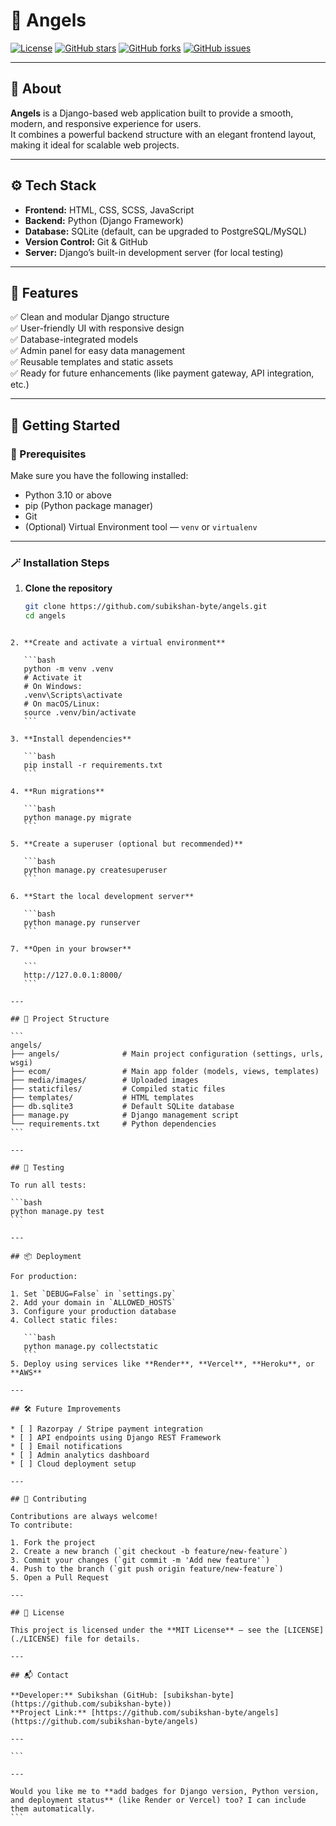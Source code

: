 
# 🌟 Angels

[![License](https://img.shields.io/badge/license-MIT-informational)](./LICENSE)
[![GitHub stars](https://img.shields.io/github/stars/subikshan-byte/angels)](https://github.com/subikshan-byte/angels/stargazers)
[![GitHub forks](https://img.shields.io/github/forks/subikshan-byte/angels)](https://github.com/subikshan-byte/angels/network)
[![GitHub issues](https://img.shields.io/github/issues/subikshan-byte/angels)](https://github.com/subikshan-byte/angels/issues)

---

## 📝 About

**Angels** is a Django-based web application built to provide a smooth, modern, and responsive experience for users.  
It combines a powerful backend structure with an elegant frontend layout, making it ideal for scalable web projects.

---

## ⚙️ Tech Stack

- **Frontend:** HTML, CSS, SCSS, JavaScript  
- **Backend:** Python (Django Framework)  
- **Database:** SQLite (default, can be upgraded to PostgreSQL/MySQL)  
- **Version Control:** Git & GitHub  
- **Server:** Django’s built-in development server (for local testing)

---

## 🚀 Features

✅ Clean and modular Django structure  
✅ User-friendly UI with responsive design  
✅ Database-integrated models  
✅ Admin panel for easy data management  
✅ Reusable templates and static assets  
✅ Ready for future enhancements (like payment gateway, API integration, etc.)

---

## 🧰 Getting Started

### 🔧 Prerequisites

Make sure you have the following installed:
- Python 3.10 or above  
- pip (Python package manager)  
- Git  
- (Optional) Virtual Environment tool — `venv` or `virtualenv`

---

### 🪄 Installation Steps

1. **Clone the repository**
   ```bash
   git clone https://github.com/subikshan-byte/angels.git
   cd angels
````

2. **Create and activate a virtual environment**

   ```bash
   python -m venv .venv
   # Activate it
   # On Windows:
   .venv\Scripts\activate
   # On macOS/Linux:
   source .venv/bin/activate
   ```

3. **Install dependencies**

   ```bash
   pip install -r requirements.txt
   ```

4. **Run migrations**

   ```bash
   python manage.py migrate
   ```

5. **Create a superuser (optional but recommended)**

   ```bash
   python manage.py createsuperuser
   ```

6. **Start the local development server**

   ```bash
   python manage.py runserver
   ```

7. **Open in your browser**

   ```
   http://127.0.0.1:8000/
   ```

---

## 🧩 Project Structure

```
angels/
├── angels/              # Main project configuration (settings, urls, wsgi)
├── ecom/                # Main app folder (models, views, templates)
├── media/images/        # Uploaded images
├── staticfiles/         # Compiled static files
├── templates/           # HTML templates
├── db.sqlite3           # Default SQLite database
├── manage.py            # Django management script
└── requirements.txt     # Python dependencies
```

---

## 🧪 Testing

To run all tests:

```bash
python manage.py test
```

---

## 📦 Deployment

For production:

1. Set `DEBUG=False` in `settings.py`
2. Add your domain in `ALLOWED_HOSTS`
3. Configure your production database
4. Collect static files:

   ```bash
   python manage.py collectstatic
   ```
5. Deploy using services like **Render**, **Vercel**, **Heroku**, or **AWS**

---

## 🛠️ Future Improvements

* [ ] Razorpay / Stripe payment integration
* [ ] API endpoints using Django REST Framework
* [ ] Email notifications
* [ ] Admin analytics dashboard
* [ ] Cloud deployment setup

---

## 🤝 Contributing

Contributions are always welcome!
To contribute:

1. Fork the project
2. Create a new branch (`git checkout -b feature/new-feature`)
3. Commit your changes (`git commit -m 'Add new feature'`)
4. Push to the branch (`git push origin feature/new-feature`)
5. Open a Pull Request

---

## 🪪 License

This project is licensed under the **MIT License** — see the [LICENSE](./LICENSE) file for details.

---

## 📬 Contact

**Developer:** Subikshan (GitHub: [subikshan-byte](https://github.com/subikshan-byte))
**Project Link:** [https://github.com/subikshan-byte/angels](https://github.com/subikshan-byte/angels)

---

```

---

Would you like me to **add badges for Django version, Python version, and deployment status** (like Render or Vercel) too? I can include them automatically.
```

